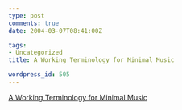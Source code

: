 ```yaml
---
type: post
comments: true
date: 2004-03-07T08:41:00Z

tags:
- Uncategorized
title: A Working Terminology for Minimal Music

wordpress_id: 505
---
```


[A Working Terminology for Minimal Music](http://www.paristransatlantic.com/magazine/monthly2004/03mar_text.html#1)
